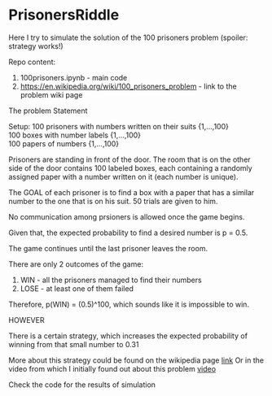 # PrisonersRiddle
Here I try to simulate the solution of the 100 prisoners problem (spoiler: strategy works!)

Repo content:
1. 100prisoners.ipynb - main code
2. https://en.wikipedia.org/wiki/100_prisoners_problem - link to the problem wiki page

The problem Statement

Setup:
100 prisoners with numbers written on their suits {1,...,100}  
100 boxes with number labels {1,...,100}  
100 papers of numbers {1,...,100}  

Prisoners are standing in front of the door. The room that is on the other side of the door contains 100 labeled boxes, each containing a randomly assigned
paper with a number written on it (each number is unique).  

The GOAL of each prisoner is to find a box with a paper that has a similar number to the one that is on his suit. 50 trials are given to him. 

No communication among prsioners is allowed once the game begins.  

Given that, the expected probability to find a desired number is p = 0.5. 

The game continues until the last prisoner leaves the room. 
 
There are only 2 outcomes of the game:
1. WIN - all the prisoners managed to find their numbers
2. LOSE - at least one of them failed

Therefore, p(WIN) = (0.5)^100, which sounds like it is impossible to win.  

HOWEVER  

There is a certain strategy, which increases the expected probability of winning from that small number to 0.31

More about this strategy could be found on the wikipedia page [link](https://en.wikipedia.org/wiki/100_prisoners_problem)
Or in the video from which I initially found out about this problem [video](https://www.youtube.com/watch?v=iSNsgj1OCLA)


Check the code for the results of simulation

